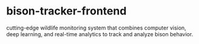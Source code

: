 # bison-tracker-frontend
cutting-edge wildlife monitoring system that combines computer vision, deep learning, and real-time analytics to track and analyze bison behavior.
